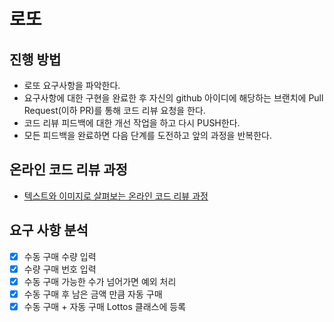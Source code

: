 # 로또
## 진행 방법
* 로또 요구사항을 파악한다.
* 요구사항에 대한 구현을 완료한 후 자신의 github 아이디에 해당하는 브랜치에 Pull Request(이하 PR)를 통해 코드 리뷰 요청을 한다.
* 코드 리뷰 피드백에 대한 개선 작업을 하고 다시 PUSH한다.
* 모든 피드백을 완료하면 다음 단계를 도전하고 앞의 과정을 반복한다.

## 온라인 코드 리뷰 과정
* [텍스트와 이미지로 살펴보는 온라인 코드 리뷰 과정](https://github.com/next-step/nextstep-docs/tree/master/codereview)

## 요구 사항 분석
- [x] 수동 구매 수량 입력
- [x] 수량 구매 번호 입력
- [x] 수동 구매 가능한 수가 넘어가면 예외 처리
- [x] 수동 구매 후 남은 금액 만큼 자동 구매
- [x] 수동 구매 + 자동 구매 Lottos 클래스에 등록